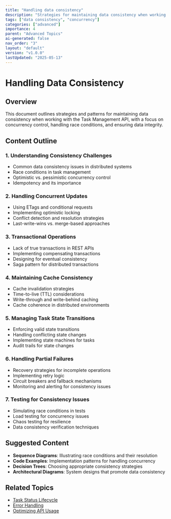 ```yaml
---
title: "Handling data consistency"
description: "Strategies for maintaining data consistency when working with the API, including handling race conditions and concurrency."
tags: ["data consistency", "concurrency"]
categories: ["advanced"]
importance: 4
parent: "Advanced Topics"
ai-generated: false
nav_order: "3"
layout: "default"
version: "v1.0.0"
lastUpdated: "2025-05-13"
---
```


# Handling Data Consistency

## Overview

This document outlines strategies and patterns for maintaining data consistency when working with the Task Management API, with a focus on concurrency control, handling race conditions, and ensuring data integrity.

## Content Outline

### 1. Understanding Consistency Challenges
- Common data consistency issues in distributed systems
- Race conditions in task management
- Optimistic vs. pessimistic concurrency control
- Idempotency and its importance

### 2. Handling Concurrent Updates
- Using ETags and conditional requests
- Implementing optimistic locking
- Conflict detection and resolution strategies
- Last-write-wins vs. merge-based approaches

### 3. Transactional Operations
- Lack of true transactions in REST APIs
- Implementing compensating transactions
- Designing for eventual consistency
- Saga pattern for distributed transactions

### 4. Maintaining Cache Consistency
- Cache invalidation strategies
- Time-to-live (TTL) considerations
- Write-through and write-behind caching
- Cache coherence in distributed environments

### 5. Managing Task State Transitions
- Enforcing valid state transitions
- Handling conflicting state changes
- Implementing state machines for tasks
- Audit trails for state changes

### 6. Handling Partial Failures
- Recovery strategies for incomplete operations
- Implementing retry logic
- Circuit breakers and fallback mechanisms
- Monitoring and alerting for consistency issues

### 7. Testing for Consistency Issues
- Simulating race conditions in tests
- Load testing for concurrency issues
- Chaos testing for resilience
- Data consistency verification techniques

## Suggested Content

- **Sequence Diagrams**: Illustrating race conditions and their resolution
- **Code Examples**: Implementation patterns for handling concurrency
- **Decision Trees**: Choosing appropriate consistency strategies
- **Architectural Diagrams**: System designs that promote data consistency

## Related Topics
- [Task Status Lifecycle](/core-concepts/task-status-lifecycle.md)
- [Error Handling](/core-concepts/error-handling.md)
- [Optimizing API Usage](/advanced/optimizing-api-usage.md)


